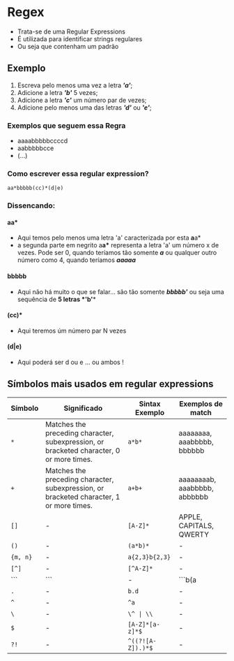 # Regex 

- Trata-se de uma Regular Expressions 
- É utilizada para identificar strings regulares
- Ou seja que contenham um padrão

## Exemplo

1. Escreva pelo menos uma vez a letra *__'a'__*;
2. Adicione a letra *__'b'__* 5 vezes;
3. Adicione a letra *__'c'__* um número par de vezes; 
4. Adicione pelo menos uma das letras *__'d'__* ou *__'e'__*; 

### Exemplos que seguem essa Regra
- aaaabbbbbccccd
- aabbbbbcce
- (...)

### Como escrever essa regular expression?
```aa*bbbbb(cc)*(d|e)```

### Dissencando:

#### aa*  
- Aqui temos pelo menos uma letra 'a' caracterizada por esta **a**a\*
- a segunda parte em negrito a**a**__\*__  representa a letra 'a' um número x de vezes.  Pode ser 0, quando teríamos tão somente ___a___ ou qualquer outro número como 4, quando teríamos ___aaaaa___

#### bbbbb  
- Aqui não há muito o que se falar... são tão somente *__bbbbb'__* ou seja uma sequência de __5 letras *'b'__*

#### (cc)*
- Aqui teremos úm número par N vezes

#### (d|e)
- Aqui poderá ser d ou e ... ou ambos !

## Símbolos mais usados em regular expressions

| Símbolo  | Significado   | Sintax Exemplo  | Exemplos de match  |
| -  | -   | -  | -  |
| ```*```  | Matches the preceding character, subexpression, or bracketed character, 0 or more times.   | ```a*b*```  | aaaaaaaa, aaabbbbb, bbbbbb|
| ```+```  | Matches the preceding character, subexpression, or bracketed character, 1 or more times.   | ```a+b+```  | aaaaaaaab, aaabbbbb, abbbbbb|
| ```[]```  | -   | ```[A-Z]*``` | APPLE, CAPITALS, QWERTY  |
| ```()```  | -   | ```(a*b)*```  | -  |
| ```{m, n}```  | -  |```a{2,3}b{2,3}``` |  -  |
| ```[^]```  | - | ```[^A-Z]*```  | - |
| ```|```  | -   | ```b(a|i|e)d```  | - |
| ```.```  | -   | ```b.d```| - |
| ```^```  | -   | ```^a``` | - |
| ```\```  | -   | ```\^ \| \\``` | - |
| ```$```  | -   | ```[A-Z]*[a-z]*$```  | - |
| ```?!```  | -  | ```^((?![A-Z]).)*$```  | - |
